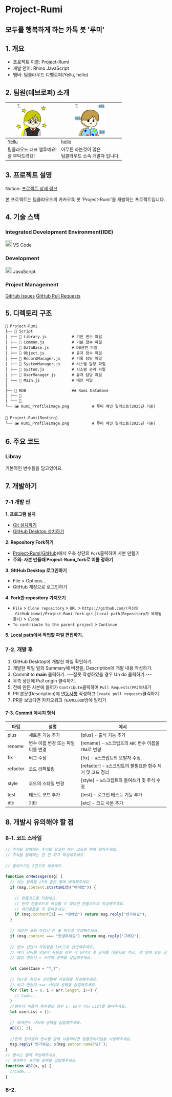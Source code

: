 **Project-Rumi**
======
**모두를 행복하게 하는 카톡 봇 '루미'**
------



## 1. 개요
- 프로젝트 이름: Project-Rumi
- 개발 언어: Rhino JavaScript
- 멤버: 팀클라우드 디벨로퍼(Yellu, hello)



## 2. 팀원(데브로퍼) 소개
| <img src="./Yellu.png" width="100" height="100"/> | <img src="./hello.png" width="100" height="100"/>|
| ---------------------- | ---------------------- |
| [Yellu](https://github.com/tmdgus0843) | [hello](https://github.com/momttom2) |
| 팀클라우드 대표 옐루예요! <br> 잘 부탁드려요! | 아무튼 하는것이 많은 <br> 팀클라우드 소속 개발자 입니다. |



## 3. 프로젝트 설명
Notion: [프로젝트 상세 링크](https://www.notion.so/17f3998cbd06806db998f0c6370db15e?v=17f3998cbd06813b8d59000ca9b68a65&pvs=4)

본 프로젝트는 팀클라우드의 카카오톡 봇 'Project-Rumi'를 개발하는 프로젝트입니다.



## 4. 기술 스택

### Integrated Development Environment(IDE)
<img src="https://velog.velcdn.com/images/csu5216/post/0f1238fc-ddba-4280-ad29-58db32387ea1/image.jpg" width="20" height="20"/> VS Code

### Development
<img src="https://upload.wikimedia.org/wikipedia/commons/thumb/9/99/Unofficial_JavaScript_logo_2.svg/640px-Unofficial_JavaScript_logo_2.svg.png" width="20" height="20"/> JavaScript

### Project Management
[GitHub Issues](https://github.com/TeamCloud-Office/Project-Rumi/issues) [GitHub Pull Requests](https://github.com/TeamCloud-Office/Project-Rumi/pulls)




## 5. 디렉토리 구조

```
📂 Project-Rumi
├── 📂 Script
│ ├── 📄 Library.js           # 기본 변수 파일
│ ├── 📄 Common.js            # 기본 함수 파일
│ ├── 📄 DataBase.js          # DB관련 파일
│ ├── 📄 Object.js            # 유저 함수 파일
│ ├── 📄 RecordManager.js     # 기록 담당 파일
│ ├── 📄 SystemManager.js     # 시스템 담당 파일
│ ├── 📄 System.js            # 시스템 관리 파일
│ ├── 📄 UserManager.js       # 유저 담당 파일
│ └── 📄 Main.js              # 메인 파일
│
├── 📂 RDB                    ## Rumi DataBase
│ ├── 📄
│ └── 📄
└── 🖼️ Rumi_ProfileImage.png          # 루미 메인 일러스트(2025년 기준)

📂 Project-Rumi(Rooting)
└── 🖼️ Rumi_ProfileImage.png          # 루미 메인 일러스트(2025년 기준)
```



## 6. 주요 코드

### Libray
기본적인 변수들을 담고있어요.





## 7. 개발하기

### 7-1 개발 전

**1. 프로그램 설치**
* [Git 설치하기](https://git-scm.com/downloads)
* [GitHub Desktop 설치하기](https://central.github.com/deployments/desktop/desktop/latest/win32)

**2. Repository Fork하기**
* [Project-Rumi(GitHub)](https://github.com/TeamCloud-Office/Project-Rumi)에서 우측 상단의 `Fork`클릭하여 사본 만들기
* **주의: 사본 만들때 Project-Rumi_fork로 이름 정하기**

**3. GItHub Desktop 로그인하기**
* File > Options...
* GitHub 계정으로 로그인하기

**4. Fork한 repository 가져오기**
* `File` > `Clone repository` > `URL` > `https://github.com/(자신의_GitHub_Name)/Project-Rumi_fork.git` | `Local
path(Repository가
복제될 폴더)` > `Clone`
* `To contribute to the parent project` > `Continue`

**5. Local path에서 작업할 파일 편집하기.**



### 7-2. 개발 후
1. GitHub Desktop에 개발한 파일 확인하기.
2. 개발한 파일 밑의 Summary에 버전을, Description에 개발 내용 작성하기.
3. Commit to **main** 클릭하기.
---잘못 작성하였을 경우 Un do 클릭하기.---
4. 우측 상단에 Pull origin 클릭하기.
5. 전에 만든 사본에 들어가 `Contribute`클릭하여 `Pull Requests(PR)`보내기
6. PR 본문(Description)에 [변동사항](#7-3-commit-메시지-형식) 작성하고 `Create pull requests`클릭하기
6. PR을 보냈다면 카카오워크 `TEAMCLOUD`방에 알리기


#### 7-3. Commit 메시지 형식
| **타입** | **설명** | **예시** |
| ------ | ------ | ------ |
| plus | 새로운 기능 추가 | [plus] - 출석 기능 추가 |
| rename | 변수 이름 변경 또는 파일 이름 변경 | [rename] - `a`스크립트의 `ABC` 변수 이름을 `CBA`로 변경 |
| fix | 버그 수정 | [fix] - `a`스크립트의 오탈자 수정 |
| refactor | 코드 리팩토링 | [refactor] - `a`스크립트의 불필요한 함수 제거 및 코드 정리 |
| style | 코드의 스타일 변경 | [style] - `a`스크립트의 들여쓰기 및 주석 수정 |
| test | 테스트 코드 추가 | [test] - 로그인 테스트 기능 추가 |
| etc | 기타 | [etc] - 코드 사본 추가 |




## 8. 개발시 유의해야 할 점

### 8-1. 코드 스타일
```javascript
// 주석을 달때에는 주석을 달고자 하는 코드의 위에 달아주세요.
// 주석을 달때에는 한 칸 띄고 작성해주세요.

// 들여쓰기는 2칸으로 해주세요.

function onMessage(msg) {
  // 여는 블록을 if와 같은 행에 배치해주세요.
  if (msg.content.startsWith("에베벱")) {

    // 한줄코드를 지향해요.
    // 만약 한줄코드로 작성할 수 있다면 한줄코드로 작성해주세요.
    // 세미콜론을 꼭 달아주세요.
    if (msg.content[1] == "에베벱") return msg.reply("반가워요");
  }

  // 새로운 코드 작성시 한 줄 띄우고 작성해주세요.
  if (msg.content === "안녕하세요") return msg.reply("그래요");

  // 변수 선언시 자료형을 let으로 선언해주세요,
  // 여러 단어를 연달아 사용할 경우 각 단어의 첫 글자를 대문자로 적되, 맨 앞에 오는 글자는 소문자로 표기해주세요.
  // 할당 연산자 = 사이에 공백을 삽입해주세요.

  let camelCase = "T_T";

  // for문 작성시 선언할때 자료형을 작성해주세요.
  // 비교 연산자 <=> 사이에 공백을 삽입해주세요.
  for (let i = 0; i < arr.length; i++) {
    // Code...
  }
  //변수의 이름이 복수형일 경우 s, es가 아닌 List를 붙여주세요.
  let userList = [];

  // 매개변수 사이에 공백을 삽입해주세요.
  ABC(1, 3);

  //만약 문자열과 변수를 함께 사용하려면 템플릿리터널을 사용해주세요.
  msg.reply(`반가워요, ${msg.author.name}님!`);
}
// 함수는 밑에 작성해주세요.
// 매개변수 사이에 공백을 삽입해주세요.
function ABC(x, y) {
  //Code...
}
```

### 8-2.
